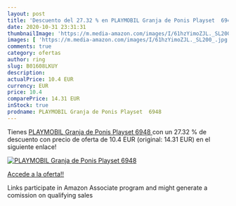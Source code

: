 ```yaml
---
layout: post
title: 'Descuento del 27.32 % en PLAYMOBIL Granja de Ponis Playset  6948 '
date: 2020-10-31 23:31:31
thumbnailImage: 'https://m.media-amazon.com/images/I/61hzYimoZJL._SL200_.jpg'
images: [ 'https://m.media-amazon.com/images/I/61hzYimoZJL._SL200_.jpg' ]
comments: true
category: ofertas
author: ring
slug: B01608LKUY
description:
actualPrice: 10.4 EUR
currency: EUR
price: 10.4
comparePrice: 14.31 EUR
inStock: true
prodname: PLAYMOBIL Granja de Ponis Playset  6948 
---
```


Tienes [PLAYMOBIL Granja de Ponis Playset  6948 ](https://www.amazon.es/dp/B01608LKUY/?tag=tolees-21) con un 27.32 % de descuento con precio de oferta de 10.4 EUR (original: 14.31 EUR) en el siguiente enlace!

[![PLAYMOBIL Granja de Ponis Playset  6948 ](https://m.media-amazon.com/images/I/61hzYimoZJL._SL200_.jpg)](https://www.amazon.es/dp/B01608LKUY/?tag=tolees-21)

[Accede a la oferta!!](https://www.amazon.es/dp/B01608LKUY/?tag=tolees-21)

Links participate in Amazon Associate program and might generate a comission on qualifying sales


